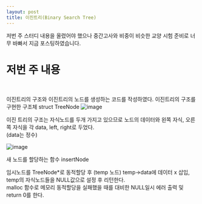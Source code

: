 ```yaml
---
layout: post
title: 이진트리(Binary Search Tree)
---
```


저번 주 스터디 내용을 올렸어야 했으나 중간고사와 비중이 비슷한 교양 시험 준비로 너무 바빠서 지금 포스팅하였습니다.

<h1>저번 주 내용</h1><br>

이진트리의 구조와 이진트리의 노드를 생성하는 코드를 작성하였다.
이진트리의 구조를 구현한 구조체 struct TreeNode
![image](https://github.com/vivid-gamez/vivid-gamez.github.io/assets/103167519/5a6230c5-017e-44b4-82f7-9bbb4b92a5dd)<br>

이진 트리의 구조는 자식노드를 두개 가지고 있으므로 노드의 데이터와 왼쪽 자식, 오른쪽 자식을 각 data, left, right로 두었다.<br>
(data는 정수)<br>

![image](https://github.com/vivid-gamez/vivid-gamez.github.io/assets/103167519/fdf6d97a-1189-4d9c-b964-88f34f1508f9)<br>

새 노드를 할당하는 함수 insertNode<br>

임시노드를 TreeNode*로 동적할당 후 (temp 노드)
temp->data에 데이터 x 삽입, temp의 자식노드들을 NULL값으로 설정 후 리턴한다.<br>
malloc 함수로 메모리 동적할당을 실패했을 때를 대비한 NULL일시 에러 출력 및 return 0를 한다.






